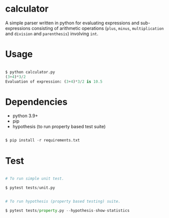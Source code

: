# calculator

A simple parser written in python for evaluating expressions and sub-expressions consisting of arithmetic operations (`plus`, `minus`, `multiplication` and `division` and `parenthesis`) involving `int`.


# Usage

```python

$ python calculator.py
(3+4)*3/2
Evaluation of expression: (3+4)*3/2 is 10.5

```

# Dependencies

* python 3.9+
* pip
* hypothesis (to run property based test suite)

```python

$ pip install -r requirements.txt

```

# Test

```python

# To run simple unit test.

$ pytest tests/unit.py

```

```python

# To run hypothesis (property based testing) suite.

$ pytest tests/property.py --hypothesis-show-statistics

```

